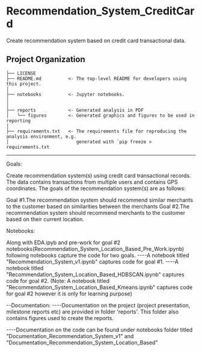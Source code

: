 Recommendation_System_CreditCard
==============================

Create recommendation system based on credit card transactional data.

Project Organization
------------

    ├── LICENSE
    ├── README.md          <- The top-level README for developers using this project.
    │
    ├── notebooks          <- Jupyter notebooks.
    │
    │
    ├── reports            <- Generated analysis in PDF
    │   └── figures        <- Generated graphics and figures to be used in reporting
    │
    ├── requirements.txt   <- The requirements file for reproducing the analysis environment, e.g.
    │                         generated with `pip freeze > requirements.txt


--------

Goals:

Create recommendation system(s) using credit card transactional records. The data contains transactions from multiple users and contains GPS coordinates. 
The goals of the recommendation system(s) are as follows:

Goal #1.The recommendation system should recommend similar merchants to the customer based on similarities between the merchants
Goal #2.The recommendation system should recommend merchants to the customer based on their current location. 

Notebooks:

Along with EDA.ipyb and pre-work for goal #2 notebooks(Recommendation_System_Location_Based_Pre_Work.ipynb) following notebooks capture the code for two goals. 
----A notebook titled "Recommendation_System_v1.ipynb" captures code for goal #1. 
----A notebook titled "Recommendation_System_Location_Based_HDBSCAN.ipynb" captures code for goal #2.
(Note: A notebook titled "Recommendation_System_Location_Based_Kmeans.ipynb" captures code for goal #2 however it is only for learning purpose)

--Documentation:
----Documentation on the project (project presentation, milestone reports etc) are provided in folder 'reports'. 
This folder also contains figures used to create the reports. 

----Documentation on the code can be found under notebooks folder titled "Documentation_Recommendation_System_v1" and "Documentation_Recommendation_System_Location_Based"

 
